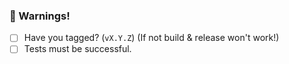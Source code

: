 ### 🔖 Warnings!

- [ ] Have you tagged? (`vX.Y.Z`) (If not build & release won't work!)
- [ ] Tests must be successful.